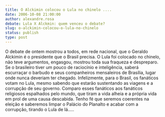 ```yaml
---
title: O Alckimin colocou o Lula no chinelo ....
date: 2006-10-08 21:00:00
author: alexandre.rosa
debate: Lula X Alckmin: quem venceu o debate?
slug: o-alckimin-colocou-o-lula-no-chinelo
status: publish 
type: post
---
```


O debate de ontem mostrou a todos, em rede nacional, que o Geraldo Alckimin é o presidente que o Brasil precisa. O Lula foi colocado no chinelo, não teve argumentos, engasgou, mostrou toda sua fraqueza e despreparo. Se o brasileiro tiver um pouco de raciocínio e inteligência, saberá escurraçar o barbudo e seus companheiros mensaleiros de Brasília, lugar onde nunca deveriam ter chegado. Infelizmente, para o Brasil, os fanáticos votam no Lula, mesmo sabendo que estarão sustentando as viagens e a corrupção de seu governo. Comparo esses fanáticos aos fanáticos religiosos espalhados pelo mundo, que tiram a vida alheia e a própria vida em prol de uma causa descabida. Tenho fé que seremos coerentes na eleição e saberemos limpar o Palácio do Planalto e acabar com a corrupção, tirando o Lula de lá.....
